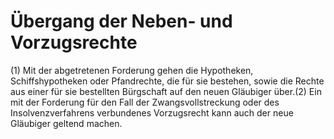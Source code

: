 # Übergang der Neben- und Vorzugsrechte

(1) Mit der abgetretenen Forderung gehen die Hypotheken, Schiffshypotheken oder Pfandrechte, die für sie bestehen, sowie die Rechte aus einer für sie bestellten Bürgschaft auf den neuen Gläubiger über.(2) Ein mit der Forderung für den Fall der Zwangsvollstreckung oder des Insolvenzverfahrens verbundenes Vorzugsrecht kann auch der neue Gläubiger geltend machen. 

